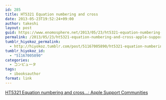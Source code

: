 ```yaml
---
id: 285
title: HT5321 Equation numbering and cross
date: 2013-05-23T19:52:24+09:00
author: takeshi
layout: post
guid: https://www.enomosphere.net/2013/05/23/ht5321-equation-numbering-and-cross-apple-support/
permalink: /2013/05/23/ht5321-equation-numbering-and-cross-apple-support/
tumblr_hiyokoz_permalink:
  - http://hiyokoz.tumblr.com/post/51167005890/ht5321-equation-numbering-and-cross-apple-support
tumblr_hiyokoz_id:
  - "51167005890"
categories:
  - コンピュータ
tags:
  - ibooksauthor
format: link
---
```

<a href='https://discussions.apple.com/thread/4470660?start=0&amp;tstart=0'>HT5321 Equation numbering and cross...: Apple Support Communities</a>